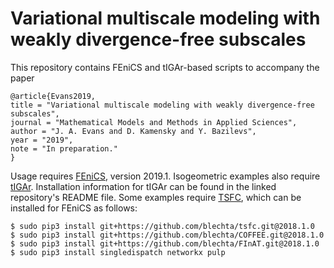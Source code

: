# Variational multiscale modeling with weakly divergence-free subscales
This repository contains FEniCS and tIGAr-based scripts to accompany the paper
```
@article{Evans2019,
title = "Variational multiscale modeling with weakly divergence-free subscales",
journal = "Mathematical Models and Methods in Applied Sciences",
author = "J. A. Evans and D. Kamensky and Y. Bazilevs",
year = "2019",
note = "In preparation."
}
```
Usage requires [FEniCS](https://fenicsproject.org/), version 2019.1.  Isogeometric examples also require [tIGAr](https://github.com/david-kamensky/tIGAr).  Installation information for tIGAr can be found in the linked repository's README file.  Some examples require [TSFC](https://doi.org/10.1137/17M1130642), which can be installed for FEniCS as follows:
```
$ sudo pip3 install git+https://github.com/blechta/tsfc.git@2018.1.0
$ sudo pip3 install git+https://github.com/blechta/COFFEE.git@2018.1.0
$ sudo pip3 install git+https://github.com/blechta/FInAT.git@2018.1.0
$ sudo pip3 install singledispatch networkx pulp
```
